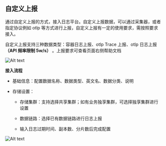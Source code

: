 ## 自定义上报

通过自定义上报的方式，接入日志平台。自定义上报数据，可以通过采集器，或者指定协议例如 otlp 等方式进行上报，自定义上报有一定的使用要求，需按照要求接入。

自定义上报支持三种数据类型：容器日志上报、otlp Trace 上报、otlp 日志上报 **（API 频率限制 5w/s）** 。上报要求可查看页面右侧帮助文档

![Alt text](media/image-3.png)

**接入流程**

* 基础信息：配置数据名称、数据类型、英文名、数据分类、说明

* 存储设置：

  * 存储集群：支持选择共享集群；如有业务独享集群，可选择独享集群进行设置

  * 数据链路：选择已有数据链路进行日志上报

  * 输入日志过期时间、副本数、分片数后完成配置

![Alt text](media/image-4.png)
